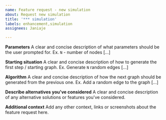 ```yaml
---
name: Feature request - new simulation
about: Request new simulation
title: '*** simulation'
labels: enhancement,simulation
assignees: Janiaje

---
```


**Parameters**
A clear and concise description of what parameters should be the user prompted for.
Ex. `N` - number of nodes [...]

**Starting situation**
A clear and concise description of how to generate the first step / starting graph.
Ex. Generate `N` random edges [...]

**Algorithm**
A clear and concise description of how the next graph should be generated from the previous one.
Ex. Add a random edge to the graph [...]

**Describe alternatives you've considered**
A clear and concise description of any alternative solutions or features you've considered.

**Additional context**
Add any other context, links or screenshots about the feature request here.
